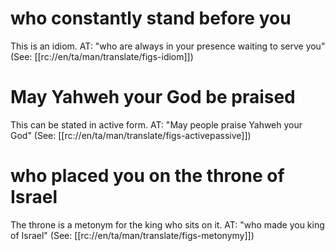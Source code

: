 # who constantly stand before you

This is an idiom. AT: "who are always in your presence waiting to serve you" (See: [[rc://en/ta/man/translate/figs-idiom]])

# May Yahweh your God be praised

This can be stated in active form. AT: "May people praise Yahweh your God" (See: [[rc://en/ta/man/translate/figs-activepassive]])

# who placed you on the throne of Israel

The throne is a metonym for the king who sits on it. AT: "who made you king of Israel" (See: [[rc://en/ta/man/translate/figs-metonymy]])